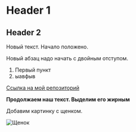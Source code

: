 # Header 1
## Header 2

Новый текст.
Начало положено.

Новый абзац надо начать с двойным отступом.

1. Первый пункт
2. ыавфыв

[Ссылка на мой репозиторий](https://github.com/GitLessons2020/lesson2)

__Продолжаем наш текст. Выделим его жирным__

Добавим картинку с щенком.

![Щенок](https://www.hillspet.ru/content/dam/cp-sites/hills/hills-pet/en_us/exported/dog-care/new-pet-parent/images/golden-retriever-puppy-running-outside.jpg)